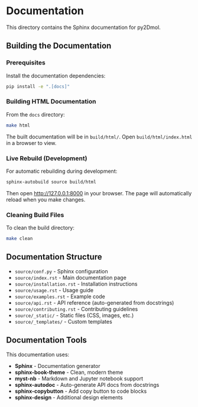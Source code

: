 # Documentation

This directory contains the Sphinx documentation for py2Dmol.

## Building the Documentation

### Prerequisites

Install the documentation dependencies:

```bash
pip install -e ".[docs]"
```

### Building HTML Documentation

From the `docs` directory:

```bash
make html
```

The built documentation will be in `build/html/`. Open `build/html/index.html` in a browser to view.

### Live Rebuild (Development)

For automatic rebuilding during development:

```bash
sphinx-autobuild source build/html
```

Then open http://127.0.0.1:8000 in your browser. The page will automatically reload when you make changes.

### Cleaning Build Files

To clean the build directory:

```bash
make clean
```

## Documentation Structure

- `source/conf.py` - Sphinx configuration
- `source/index.rst` - Main documentation page
- `source/installation.rst` - Installation instructions
- `source/usage.rst` - Usage guide
- `source/examples.rst` - Example code
- `source/api.rst` - API reference (auto-generated from docstrings)
- `source/contributing.rst` - Contributing guidelines
- `source/_static/` - Static files (CSS, images, etc.)
- `source/_templates/` - Custom templates

## Documentation Tools

This documentation uses:

- **Sphinx** - Documentation generator
- **sphinx-book-theme** - Clean, modern theme
- **myst-nb** - Markdown and Jupyter notebook support
- **sphinx-autodoc** - Auto-generate API docs from docstrings
- **sphinx-copybutton** - Add copy button to code blocks
- **sphinx-design** - Additional design elements
